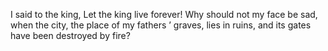 I said to the king, Let the king live forever! Why should not my face be sad, when the city, the place of my fathers ’ graves, lies in ruins, and its gates have been destroyed by fire?
